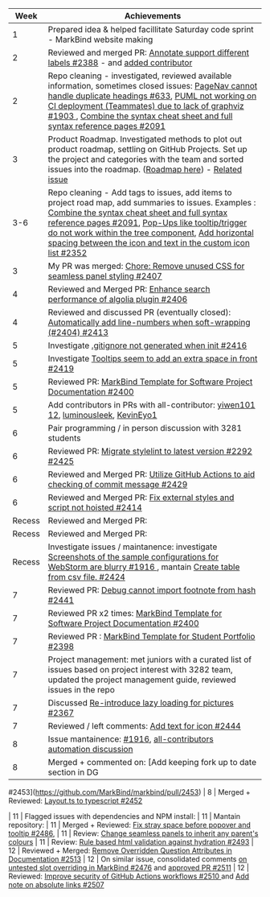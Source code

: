 | Week | Achievements |
| ---- | ------------ |
| 1 | Prepared idea & helped facillitate Saturday code sprint - MarkBind website making |
| 2 | Reviewed and merged PR: [Annotate support different labels #2388](https://github.com/MarkBind/markbind/pull/2388) - and [added contributor](https://github.com/MarkBind/markbind/pull/2390) |
| 2 | Repo cleaning - investigated, reviewed available information, sometimes closed issues: [PageNav cannot handle duplicate headings #633](https://github.com/MarkBind/markbind/issues/633), [ PUML not working on CI deployment (Teammates) due to lack of graphviz #1903 ](https://github.com/MarkBind/markbind/issues/1903), [ Combine the syntax cheat sheet and full syntax reference pages #2091 ](https://github.com/MarkBind/markbind/issues/2091) |
| 3 | Product Roadmap. Investigated methods to plot out product roadmap, settling on GitHub Projects. Set up the project and categories with the team and sorted issues into the roadmap. ([Roadmap here](https://github.com/orgs/MarkBind/projects/1)) - [Related issue](https://github.com/MarkBind/markbind/issues/813) |
| 3-6 | Repo cleaning - Add tags to issues, add items to project road map, add summaries to issues. Examples : [Combine the syntax cheat sheet and full syntax reference pages #2091](https://github.com/MarkBind/markbind/issues/2091#issuecomment-1909719113), [Pop-Ups like tooltip/trigger do not work within the tree component](https://github.com/MarkBind/markbind/issues/1831), [ Add horizontal spacing between the icon and text in the custom icon list #2352 ](https://github.com/MarkBind/markbind/issues/2352) |
| 3 | My PR was merged: [Chore: Remove unused CSS for seamless panel styling #2407](https://github.com/MarkBind/markbind/pull/2407) |
| 4 | Reviewed and Merged PR: [ Enhance search performance of algolia plugin #2406 ](https://github.com/MarkBind/markbind/pull/2406) |
| 4 | Reviewed and discussed PR (eventually closed): [Automatically add line-numbers when soft-wrapping (#2404) #2413 ](https://github.com/MarkBind/markbind/pull/2413) |
| 5 | Investigate [.gitignore not generated when init #2416](https://github.com/MarkBind/markbind/issues/2416) |
| 5 | Investigate [Tooltips seem to add an extra space in front #2419 ](https://github.com/MarkBind/markbind/issues/2419) |
| 5 | Reviewed PR: [MarkBind Template for Software Project Documentation #2400](https://github.com/MarkBind/markbind/pull/2400) |
| 5 | Add contributors in PRs with all-contributor: [yiwen101 1](https://github.com/MarkBind/markbind/pull/2437)[2](https://github.com/MarkBind/markbind/pull/2435), [luminousleek](https://github.com/MarkBind/markbind/pull/2428), [KevinEyo1](https://github.com/MarkBind/markbind/pull/2422)
| 6 | Pair programming / in person discussion with 3281 students |
| 6 | Reviewed PR:  [Migrate stylelint to latest version #2292 #2425](https://github.com/MarkBind/markbind/pull/2425) |
| 6 | Reviewed and Merged PR: [ Utilize GitHub Actions to aid checking of commit message #2429 ](https://github.com/MarkBind/markbind/pull/2429) |
| 6 | Reviewed and Merged PR: [  Fix external styles and script not hoisted #2414 ](https://github.com/MarkBind/markbind/pull/2414) |
| Recess | Reviewed and Merged PR: | [ Combining syntax cheat sheet and full syntax reference pages #2426 ](https://github.com/MarkBind/markbind/pull/2426)
| Recess | Reviewed and Merged PR: | [ Upgrade simple-git version #1843 ](https://github.com/MarkBind/markbind/issues/1843)
| Recess | Investigate issues / maintanence: investigate [Screenshots of the sample configurations for WebStorm are blurry #1916 ](https://github.com/MarkBind/markbind/issues/1916), mantain [Create table from csv file. #2424](https://github.com/MarkBind/markbind/issues/2424)
| 7 | Reviewed PR: [Debug cannot import footnote from hash #2441](https://github.com/MarkBind/markbind/pull/2441/files)
| 7 | Reviewed PR x2 times: [ MarkBind Template for Software Project Documentation #2400 ](https://github.com/MarkBind/markbind/pull/2400)
| 7 | Reviewed PR : [MarkBind Template for Student Portfolio #2398](https://github.com/MarkBind/markbind/pull/2398)
| 7 | Project management: met juniors with a curated list of issues based on project interest with 3282 team, updated the project management guide, reviewed issues in the repo
| 7 | Discussed [Re-introduce lazy loading for pictures #2367](https://github.com/MarkBind/markbind/issues/2367)
| 7 | Reviewed / left comments: [ Add text for icon #2444 ](https://github.com/MarkBind/markbind/pull/2444)
| 8 | Issue mantainence: [#1916](https://github.com/MarkBind/markbind/issues/1916), [all-contributors automation discussion]()
| 8 | Merged + commented on: [Add keeping fork up to date section in DG
#2453](https://github.com/MarkBind/markbind/pull/2453)
| 8 | Merged + Reviewed: [Layout.ts to typescript #2452](https://github.com/MarkBind/markbind/pull/2452)

| 11 | Flagged issues with dependencies and NPM install: 
| 11 | Mantain repository: 
| 11 | Merged + Reviewed: [Fix stray space before popover and tooltip #2486](https://github.com/MarkBind/markbind/pull/2486), 
| 11 | Review: [Change seamless panels to inherit any parent's colours](https://github.com/MarkBind/markbind/pull/2501)
| 11 | Review: [Rule based html validation against hydration #2493](https://github.com/MarkBind/markbind/pull/2493)
| 12 | Reviewed + Merged: [ Remove Overridden Question Attributes in Documentation #2513](https://github.com/MarkBind/markbind/pull/2513)
| 12 | On similar issue, consolidated comments [on untested slot overriding in MarkBind #2476](https://github.com/MarkBind/markbind/issues/2476) and [approved PR #2511](https://github.com/MarkBind/markbind/pull/2511)
| 12 | Reviewed: [ Improve security of GitHub Actions workflows #2510 ](https://github.com/MarkBind/markbind/pull/2510#pullrequestreview-1996333509) and [ Add note on absolute links #2507 ](https://github.com/MarkBind/markbind/pull/2507)